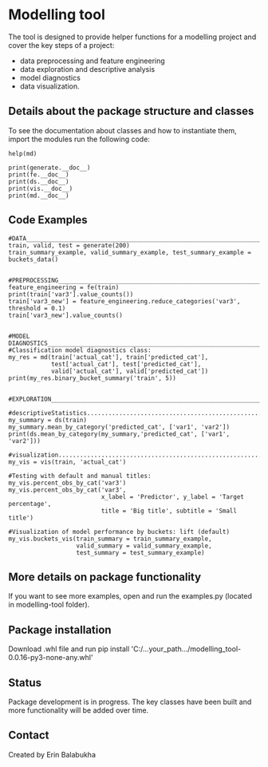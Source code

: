 # Modelling tool

The tool is designed to provide helper functions for a modelling project and cover the key steps of a project:
- data preprocessing and feature engineering
- data exploration and descriptive analysis
- model diagnostics
- data visualization.


## Details about the package structure and classes

To see the documentation about classes and how to instantiate them, import the modules run the following code:

```
help(md)

print(generate.__doc__)
print(fe.__doc__)
print(ds.__doc__)
print(vis.__doc__)
print(md.__doc__)
```

## Code Examples
```
#DATA___________________________________________________________________________
train, valid, test = generate(200)
train_summary_example, valid_summary_example, test_summary_example = buckets_data()


#PREPROCESSING__________________________________________________________________
feature_engineering = fe(train)
print(train['var3'].value_counts())
train['var3_new'] = feature_engineering.reduce_categories('var3', threshold = 0.1)
train['var3_new'].value_counts()


#MODEL DIAGNOSTICS______________________________________________________________
#Classification model diagnostics class:
my_res = md(train['actual_cat'], train['predicted_cat'],
            test['actual_cat'], test['predicted_cat'],
            valid['actual_cat'], valid['predicted_cat'])
print(my_res.binary_bucket_summary('train', 5))


#EXPLORATION____________________________________________________________________

#descriptiveStatistics..........................................................
my_summary = ds(train)
my_summary.mean_by_category('predicted_cat', ['var1', 'var2'])
print(ds.mean_by_category(my_summary,'predicted_cat', ['var1', 'var2']))

#visualization..................................................................
my_vis = vis(train, 'actual_cat')

#Testing with default and manual titles:
my_vis.percent_obs_by_cat('var3')
my_vis.percent_obs_by_cat('var3',
                          x_label = 'Predictor', y_label = 'Target percentage',
                          title = 'Big title', subtitle = 'Small title')

#Visualization of model performance by buckets: lift (default)
my_vis.buckets_vis(train_summary = train_summary_example,
                   valid_summary = valid_summary_example,
                   test_summary = test_summary_example)

```

## More details on package functionality
If you want to see more examples, open and run the examples.py (located in modelling-tool folder).

## Package installation
Download .whl file and run pip install 'C:/...your_path.../modelling_tool-0.0.16-py3-none-any.whl'

## Status
Package development is in progress.
The key classes have been built and more functionality will be added over time.

## Contact
Created by Erin Balabukha
